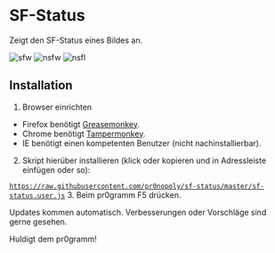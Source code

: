 # SF-Status


Zeigt den SF-Status eines Bildes an.

![sfw](https://i.imgur.com/zOTzhCm.png)
![nsfw](https://i.imgur.com/c8hpMdt.png)
![nsfl](https://i.imgur.com/4WHYOPY.png)

## Installation
1. Browser einrichten
  - Firefox benötigt [Greasemonkey](https://addons.mozilla.org/de/firefox/addon/greasemonkey/).
  - Chrome benötigt [Tampermonkey](https://chrome.google.com/webstore/detail/tampermonkey/dhdgffkkebhmkfjojejmpbldmpobfkfo?hl=de).
  - IE benötigt einen kompetenten Benutzer (nicht nachinstallierbar).
2. Skript hierüber installieren (klick oder kopieren und in Adressleiste einfügen oder so):

  [`https://raw.githubusercontent.com/pr0nopoly/sf-status/master/sf-status.user.js`](https://raw.githubusercontent.com/pr0nopoly/sf-status/master/sf-status.user.js)
3. Beim pr0gramm F5 drücken.

Updates kommen automatisch. Verbesserungen oder Vorschläge sind gerne gesehen.

Huldigt dem pr0gramm!
